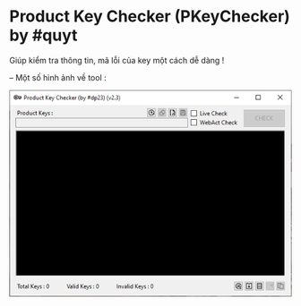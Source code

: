 # Product Key Checker (PKeyChecker) by #quyt
Giúp kiểm tra thông tin, mã lỗi của key một cách dễ dàng !

– Một số hình ảnh về tool :
<p align="center">
  <img src="https://raw.githubusercontent.com/dphuc23/PKeyChecker/master/img/frmMain.png">
</p>
